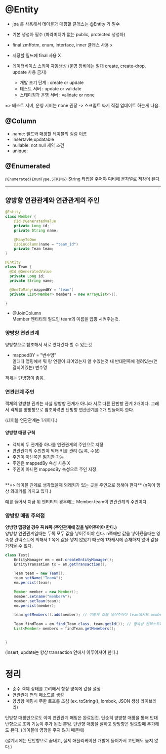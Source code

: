 # @Entity
- jpa 를 사용해서 테이블과 매핑할 클래스는 @Entity 가 필수
- 기본 생성자 필수 (파라미터가 없는 public, protected 생성자)
- final zmffotm, enum, interface, inner 클래스 사용 x
- 저장할 필드에 final 사용 X


- 데이터베이스 스키마 자동생성
  (운영 장비에는 절대 create, create-drop, update 사용 금지)
  - 개발 초기 단계 : create or update
  - 테스트 서버 : update or validate
  - 스테이징과 운영 서버 : validate or none
  
=> 테스트 서버, 운영 서버는 none 권장 -> 스크립트 짜서 직접 업데이트 하는게 나음.


## @Column

- name: 필드와 매핑할 테이블의 컬럼 이름
- insertavle,updatable
- nullable: not null 제약 조건
- unique: 

## @Enumerated
`@Enumerated(EnumType.STRING)`
String 타입을 주어야 디비에 문자열로 저장이 된다.


---

## 양방향 연관관계와 연관관계의 주인

```java
@Entity
class Member {
    @Id @GeneratedValue
    private Long id;
    private String name;
    
    @ManyToOne
    @JoinColumn(name = "team_id")
    private Team team;
}

@Entity
class Team {
  @Id @GeneratedValue
  private Long id;
  private String name;
  
  @OneToMany(mappedBY = "team")
  private List<Member> members = new ArrayList<>();
    
}
```

- @JoinColumn <Br/>
Member 엔티티의 필드인 team의 이름을 맵핑 시켜주는것.

### 양방향 연관관계
양방향으로 참조해서 서로 왔다갔다 할 수 있는것

- mappedBY = "변수명" <br>
일대다 맵핑에서 뭐 랑 연결이 되어있는지 알 수있는것
내 반대편쪽에 걸려있는(연결되어있는) 변수명

객체는 단방향이 좋음.



### 연관관계 주인

객체의 양방향 관계는 사실 양방향 관계가 아니라 
서로 다른 단반향 관계 2개이다.
그래서 객체를 양방향으로 참조하려면 단방향 연관관계를 
2개 만들어야 한다.

(테이블 연관관계는 1개이다.)

#### 양방향 매핑 규칙

- 객체의 두 관계중 하나를 연관관계의 주인으로 지정
- 연관관계의 주인만이 외래 키를 관리 (등록, 수정)
- 주인이 아닌쪽은 읽기만 가능
- 주인은 mappedBy 속성 사용 X
- 주인이 아니면 mappedBy 속성으로 주인 지정
<br>
**=> 테이블 관계로 생각했을때 외래키가 있는 곳을 주인으로 정해야 한다**
  (n쪽이 항상 외래키를 가지고 있다.)

예를 들어서 지금 위 엔티티의 경우에는 Member.team이 연관관계의 주인이다.

### 양방향 매핑 주의점

**양방향 맵핑일 경우 꼭 N쪽 (주인관계에 값을 넣어주어야 한다.)** <br>
양방향 연관관계일때는 두쪽 모두 값을 넣어주어야 한다.
n쪽에만 값을 넣어줬을때는 영속성 컨텍스트에 의해서 1 쪽에 값을 넣지 않았기 때문에 1차캐시에 존재하지 않아
값을 가져올 수 없다.

```java
class Test{ 
    EntityManager em = emf.createEntityManager();
    EntityTransation tx = em.getTransaction();
    
    Team team = new Team();
    team.setName("TeamA");
    em.persist(team);
    
    Member member = new Member();
    member.setname("memberA");
    member.setTeam(team);
    em.persist(member);
    
    team.getMembers().add(member); // 이렇게 값을 넣어주어야 team에서도 member의 값을 얻어올 수 있다.
  
    Team findTeam = em.find(Team.class, team.getId()); // 영속성 컨텍스트에 의해서 1차 캐시안에만 존재
    List<Member> members = findTeam.getMemebers();
    
    
}
```
(insert, update는 항상 transaction 안에서 이루어져야 한다.)


# 정리
- 순수 객체 상태를 고려해서 항상 양쪽에 값을 설정
- 연관관계 편의 메소드를 생성
- 양방향 매핑시 무한 로프를 조심 (ex. toString(), lombok, JSON 생성 라이브러리)


단방향 매핑만으로도 이미 연관관계 매핑은 완료된것. 
단순히 양방향 매핑을 통해 반대 반향으로 조회 기능이 추가 된것 뿐임.
단반향 매핑을 잘하고 양방향은 필요할때 추가해도 된다. (테이블에 영향을 주지 않기 때문에)

(설계시에는 단반향으로 끝내고, 실제 애플리케이션 개발에 들어가서 고민해도 늦지 않다.)

